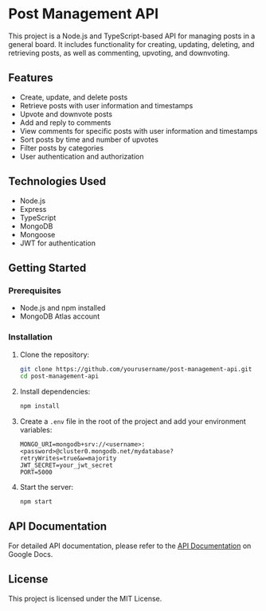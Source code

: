 # Post Management API

This project is a Node.js and TypeScript-based API for managing posts in a general board. It includes functionality for creating, updating, deleting, and retrieving posts, as well as commenting, upvoting, and downvoting.

## Features

- Create, update, and delete posts
- Retrieve posts with user information and timestamps
- Upvote and downvote posts
- Add and reply to comments
- View comments for specific posts with user information and timestamps
- Sort posts by time and number of upvotes
- Filter posts by categories
- User authentication and authorization

## Technologies Used

- Node.js
- Express
- TypeScript
- MongoDB
- Mongoose
- JWT for authentication

## Getting Started

### Prerequisites

- Node.js and npm installed
- MongoDB Atlas account

### Installation

1. Clone the repository:

    ```sh
    git clone https://github.com/yourusername/post-management-api.git
    cd post-management-api
    ```

2. Install dependencies:

    ```sh
    npm install
    ```

3. Create a `.env` file in the root of the project and add your environment variables:

    ```env
    MONGO_URI=mongodb+srv://<username>:<password>@cluster0.mongodb.net/mydatabase?retryWrites=true&w=majority
    JWT_SECRET=your_jwt_secret
    PORT=5000
    ```

4. Start the server:

    ```sh
    npm start
    ```

## API Documentation

For detailed API documentation, please refer to the [API Documentation](https://docs.google.com/document/d/your-document-id) on Google Docs.

## License

This project is licensed under the MIT License.
